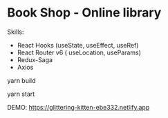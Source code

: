 # Book Shop - Online library

Skills:
* React Hooks (useState, useEffect, useRef)
* React Router v6 ( useLocation, useParams)
* Redux-Saga
* Axios

yarn build

yarn start

DEMO: https://glittering-kitten-ebe332.netlify.app
